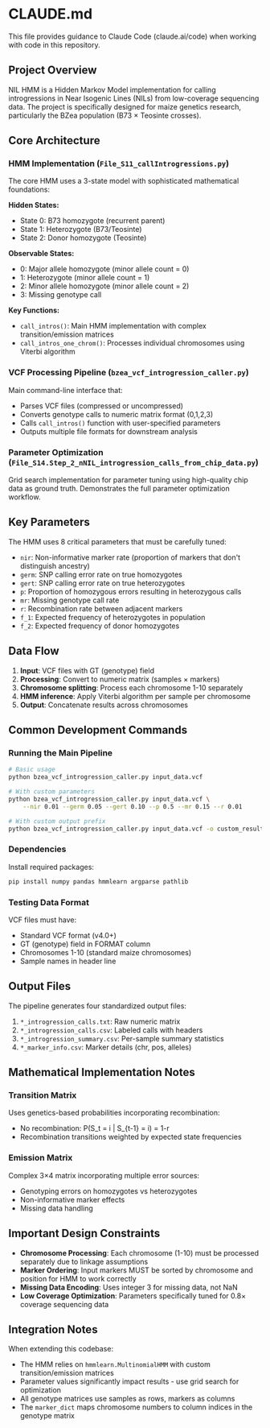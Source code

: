 # CLAUDE.md

This file provides guidance to Claude Code (claude.ai/code) when working with code in this repository.

## Project Overview

NIL HMM is a Hidden Markov Model implementation for calling introgressions in Near Isogenic Lines (NILs) from low-coverage sequencing data. The project is specifically designed for maize genetics research, particularly the BZea population (B73 × Teosinte crosses).

## Core Architecture

### HMM Implementation (`File_S11_callIntrogressions.py`)

The core HMM uses a 3-state model with sophisticated mathematical foundations:

**Hidden States:**
- State 0: B73 homozygote (recurrent parent)
- State 1: Heterozygote (B73/Teosinte) 
- State 2: Donor homozygote (Teosinte)

**Observable States:**
- 0: Major allele homozygote (minor allele count = 0)
- 1: Heterozygote (minor allele count = 1) 
- 2: Minor allele homozygote (minor allele count = 2)
- 3: Missing genotype call

**Key Functions:**
- `call_intros()`: Main HMM implementation with complex transition/emission matrices
- `call_intros_one_chrom()`: Processes individual chromosomes using Viterbi algorithm

### VCF Processing Pipeline (`bzea_vcf_introgression_caller.py`)

Main command-line interface that:
- Parses VCF files (compressed or uncompressed)
- Converts genotype calls to numeric matrix format (0,1,2,3)
- Calls `call_intros()` function with user-specified parameters
- Outputs multiple file formats for downstream analysis

### Parameter Optimization (`File_S14.Step_2_nNIL_introgression_calls_from_chip_data.py`)

Grid search implementation for parameter tuning using high-quality chip data as ground truth. Demonstrates the full parameter optimization workflow.

## Key Parameters

The HMM uses 8 critical parameters that must be carefully tuned:

- `nir`: Non-informative marker rate (proportion of markers that don't distinguish ancestry)
- `germ`: SNP calling error rate on true homozygotes  
- `gert`: SNP calling error rate on true heterozygotes
- `p`: Proportion of homozygous errors resulting in heterozygous calls
- `mr`: Missing genotype call rate
- `r`: Recombination rate between adjacent markers
- `f_1`: Expected frequency of heterozygotes in population
- `f_2`: Expected frequency of donor homozygotes

## Data Flow

1. **Input**: VCF files with GT (genotype) field
2. **Processing**: Convert to numeric matrix (samples × markers)
3. **Chromosome splitting**: Process each chromosome 1-10 separately 
4. **HMM inference**: Apply Viterbi algorithm per sample per chromosome
5. **Output**: Concatenate results across chromosomes

## Common Development Commands

### Running the Main Pipeline
```bash
# Basic usage
python bzea_vcf_introgression_caller.py input_data.vcf

# With custom parameters
python bzea_vcf_introgression_caller.py input_data.vcf \
    --nir 0.01 --germ 0.05 --gert 0.10 --p 0.5 --mr 0.15 --r 0.01

# With custom output prefix
python bzea_vcf_introgression_caller.py input_data.vcf -o custom_results
```

### Dependencies
Install required packages:
```bash
pip install numpy pandas hmmlearn argparse pathlib
```

### Testing Data Format
VCF files must have:
- Standard VCF format (v4.0+)
- GT (genotype) field in FORMAT column
- Chromosomes 1-10 (standard maize chromosomes)
- Sample names in header line

## Output Files

The pipeline generates four standardized output files:
1. `*_introgression_calls.txt`: Raw numeric matrix
2. `*_introgression_calls.csv`: Labeled calls with headers
3. `*_introgression_summary.csv`: Per-sample summary statistics  
4. `*_marker_info.csv`: Marker details (chr, pos, alleles)

## Mathematical Implementation Notes

### Transition Matrix
Uses genetics-based probabilities incorporating recombination:
- No recombination: P(S_t = i | S_{t-1} = i) = 1-r
- Recombination transitions weighted by expected state frequencies

### Emission Matrix  
Complex 3×4 matrix incorporating multiple error sources:
- Genotyping errors on homozygotes vs heterozygotes
- Non-informative marker effects
- Missing data handling

## Important Design Constraints

- **Chromosome Processing**: Each chromosome (1-10) must be processed separately due to linkage assumptions
- **Marker Ordering**: Input markers MUST be sorted by chromosome and position for HMM to work correctly
- **Missing Data Encoding**: Uses integer 3 for missing data, not NaN
- **Low Coverage Optimization**: Parameters specifically tuned for 0.8× coverage sequencing data

## Integration Notes

When extending this codebase:
- The HMM relies on `hmmlearn.MultinomialHMM` with custom transition/emission matrices
- Parameter values significantly impact results - use grid search for optimization
- All genotype matrices use samples as rows, markers as columns
- The `marker_dict` maps chromosome numbers to column indices in the genotype matrix